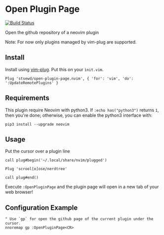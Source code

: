 # Open Plugin Page
[![Build Status](https://travis-ci.org/stsewd/open-plugin-page.nvim.svg?branch=master)](https://travis-ci.org/stsewd/open-plugin-page.nvim)

Open the github repository of a neovim plugin

Note: For now only plugins managed by vim-plug are supported.

## Install

Install using [vim-plug](https://github.com/junegunn/vim-plug). Put
this on your `ìnit.vim`.

```
Plug 'stsewd/open-plugin-page.nvim', { 'for': 'vim', 'do': ':UpdateRemotePlugins' }
```

## Requirements

This plugin require Neovim with python3. If `:echo has("python3")` returns `1`,
then you're done; otherwise, you can enable the python3 interface with:

```
pip3 install --upgrade neovim
```

## Usage

Put the cursor over a plugin line

```vim
call plug#begin('~/.local/share/nvim/plugged')

Plug 'scrool[o]ose/nerdtree'

call plug#end()
```

Execute `:OpenPluginPage` and the plugin page will open in a new tab of your
web browser! 


## Configuration Example

```vim
" Use `gp` for open the github page of the current plugin under the cursor.
nnoremap gp :OpenPluginPage<CR>

```
